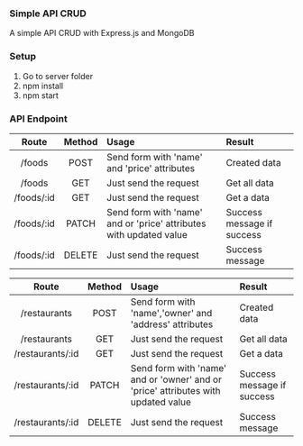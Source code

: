 ### Simple API CRUD

A simple API CRUD with Express.js and MongoDB

### Setup
1. Go to server folder
2. npm install
3. npm start

### API Endpoint

| Route | Method | Usage | Result |
| :---: | :---:| :--- | :---|
|/foods | POST | Send form with 'name' and 'price' attributes | Created data |
|/foods | GET | Just send the request | Get all data |
|/foods/:id | GET | Just send the request | Get a data |
|/foods/:id | PATCH | Send form with 'name' and or 'price' attributes with updated value | Success message if success |
| /foods/:id | DELETE | Just send the request | Success message |

| Route | Method | Usage | Result |
| :---: | :---:| :--- | :---|
|/restaurants | POST | Send form with 'name','owner' and 'address' attributes | Created data |
|/restaurants | GET | Just send the request | Get all data |
|/restaurants/:id | GET | Just send the request | Get a data |
|/restaurants/:id | PATCH | Send form with 'name' and or 'owner' and or 'price' attributes with updated value | Success message if success |
| /restaurants/:id | DELETE | Just send the request | Success message |
